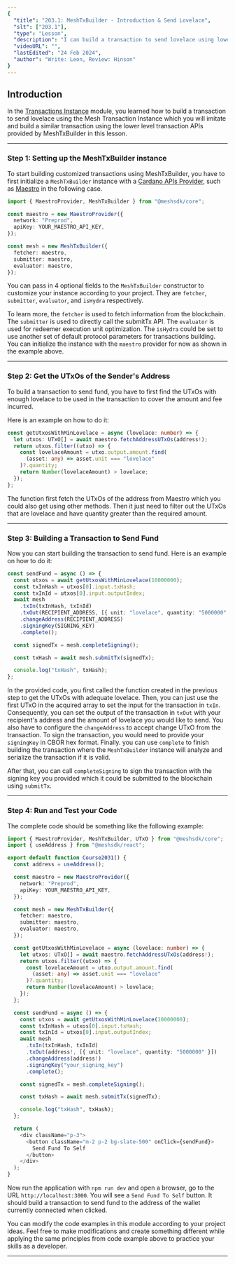 ```yaml
---
{
  "title": "203.1: MeshTxBuilder - Introduction & Send Lovelace",
  "slt": ["203.1"],
  "type": "Lesson",
  "description": "I can build a transaction to send lovelace using lower level transaction APIs.",
  "videoURL": "",
  "lastEdited": "24 Feb 2024",
  "author": "Write: Leon, Review: Hinson"
}
---
```


## Introduction

In the [Transactions Instance](/course/module/200/2001) module, you learned how to build a transaction to send lovelace using the Mesh Transaction Instance which you will imitate and build a similar transaction using the lower level transaction APIs provided by MeshTxBuilder in this lesson.

---

### Step 1: Setting up the MeshTxBuilder instance

To start building customized transactions using MeshTxBuilder, you have to first initialize a `MeshTxBuilder` instance with a [Cardano APIs Provider](https://meshjs.dev/providers), such as [Maestro](https://meshjs.dev/providers/maestro) in the following case.

```typescript
import { MaestroProvider, MeshTxBuilder } from "@meshsdk/core";

const maestro = new MaestroProvider({
  network: "Preprod",
  apiKey: YOUR_MAESTRO_API_KEY,
});

const mesh = new MeshTxBuilder({
  fetcher: maestro,
  submitter: maestro,
  evaluator: maestro,
});
```

You can pass in 4 optional fields to the `MeshTxBuilder` constructor to customize your instance according to your project. They are `fetcher`, `submitter`, `evaluator`, and `isHydra` respectively. 

To learn more, the `fetcher` is used to fetch information from the blockchain. The `submitter` is used to directly call the submitTx API. The `evaluator` is used for redeemer execution unit optimization. The `isHydra` could be set to use another set of default protocol parameters for transactions building. You can initialize the instance with the `maestro` provider for now as shown in the example above.

---

### Step 2: Get the UTxOs of the Sender's Address

To build a transaction to send fund, you have to first find the UTxOs with enough lovelace to be used in the transaction to cover the amount and fee incurred. 

Here is an example on how to do it:

```typescript
const getUtxosWithMinLovelace = async (lovelace: number) => {
  let utxos: UTxO[] = await maestro.fetchAddressUTxOs(address!);
  return utxos.filter((utxo) => {
    const lovelaceAmount = utxo.output.amount.find(
      (asset: any) => asset.unit === "lovelace"
    )?.quantity;
    return Number(lovelaceAmount) > lovelace;
  });
};
```

The function first fetch the UTxOs of the address from Maestro which you could also get using other methods. Then it just need to filter out the UTxOs that are lovelace and have quantity greater than the required amount.

---

### Step 3: Building a Transaction to Send Fund

Now you can start building the transaction to send fund. Here is an example on how to do it:

```typescript
const sendFund = async () => {
  const utxos = await getUtxosWithMinLovelace(10000000);
  const txInHash = utxos[0].input.txHash;
  const txInId = utxos[0].input.outputIndex;
  await mesh
    .txIn(txInHash, txInId)
    .txOut(RECIPIENT_ADDRESS, [{ unit: "lovelace", quantity: "5000000" }])
    .changeAddress(RECIPIENT_ADDRESS)
    .signingKey(SIGNING_KEY)
    .complete();

  const signedTx = mesh.completeSigning();

  const txHash = await mesh.submitTx(signedTx);

  console.log("txHash", txHash);
};
```

In the provided code, you first called the function created in the previous step to get the UTxOs with adequate lovelace. Then, you can just use the first UTxO in the acquired array to set the input for the transaction in `txIn`. Consequently, you can set the output of the transaction in `txOut` with your recipient's address and the amount of lovelace you would like to send. You also have to configure the `changeAddress` to accept change UTxO from the transaction. To sign the transaction, you would need to provide your `signingKey` in CBOR hex format. Finally. you can use `complete` to finish building the transaction where the `MeshTxBuilder` instance will analyze and serialize the transaction if it is valid. 

After that, you can call `completeSigning` to sign the transaction with the signing key you provided which it could be submitted to the blockchain using  `submitTx`.

---

### Step 4: Run and Test your Code

The complete code should be something like the following example:

```typescript
import { MaestroProvider, MeshTxBuilder, UTxO } from "@meshsdk/core";
import { useAddress } from "@meshsdk/react";

export default function Course2031() {
  const address = useAddress();

  const maestro = new MaestroProvider({
    network: "Preprod",
    apiKey: YOUR_MAESTRO_API_KEY,
  });

  const mesh = new MeshTxBuilder({
    fetcher: maestro,
    submitter: maestro,
    evaluator: maestro,
  });

  const getUtxosWithMinLovelace = async (lovelace: number) => {
    let utxos: UTxO[] = await maestro.fetchAddressUTxOs(address!);
    return utxos.filter((utxo) => {
      const lovelaceAmount = utxo.output.amount.find(
        (asset: any) => asset.unit === "lovelace"
      )?.quantity;
      return Number(lovelaceAmount) > lovelace;
    });
  };

  const sendFund = async () => {
    const utxos = await getUtxosWithMinLovelace(10000000);
    const txInHash = utxos[0].input.txHash;
    const txInId = utxos[0].input.outputIndex;
    await mesh
      .txIn(txInHash, txInId)
      .txOut(address!, [{ unit: "lovelace", quantity: "5000000" }])
      .changeAddress(address!)
      .signingKey("your_signing_key")
      .complete();

    const signedTx = mesh.completeSigning();

    const txHash = await mesh.submitTx(signedTx);

    console.log("txHash", txHash);
  };

  return (
    <div className="p-3">
      <button className="m-2 p-2 bg-slate-500" onClick={sendFund}>
        Send Fund To Self
      </button>
    </div>
  );
}
```

Now run the application with `npm run dev` and open a browser, go to the URL `http://localhost:3000`. You will see a `Send Fund To Self` button. It should build a transaction to send fund to the address of the wallet currently connected when clicked.

You can modify the code examples in this module according to your project ideas. Feel free to make modifications and create something different while applying the same principles from code example above to practice your skills as a developer.

---
